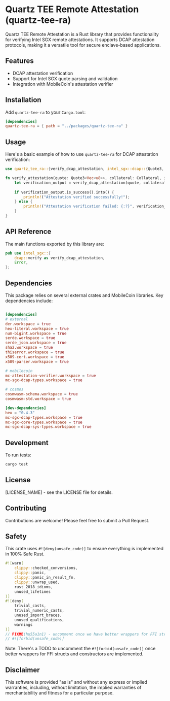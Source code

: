 # Quartz TEE Remote Attestation (quartz-tee-ra)

Quartz TEE Remote Attestation is a Rust library that provides functionality for verifying Intel SGX remote attestations. It supports DCAP attestation protocols, making it a versatile tool for secure enclave-based applications.

## Features

- DCAP attestation verification
- Support for Intel SGX quote parsing and validation
- Integration with MobileCoin's attestation verifier

## Installation

Add `quartz-tee-ra` to your `Cargo.toml`:

```toml
[dependencies]
quartz-tee-ra = { path = "../packages/quartz-tee-ra" }
```

## Usage

Here's a basic example of how to use `quartz-tee-ra` for DCAP attestation verification:

```rust
use quartz_tee_ra::{verify_dcap_attestation, intel_sgx::dcap::{Quote3, Collateral, TrustedIdentity}};

fn verify_attestation(quote: Quote3<Vec<u8>>, collateral: Collateral, identities: &[TrustedIdentity]) {
    let verification_output = verify_dcap_attestation(quote, collateral, identities);
    
    if verification_output.is_success().into() {
        println!("Attestation verified successfully!");
    } else {
        println!("Attestation verification failed: {:?}", verification_output);
    }
}
```

## API Reference

The main functions exported by this library are:


```21:25:cosmwasm/packages/quartz-tee-ra/src/lib.rs
pub use intel_sgx::{
    dcap::verify as verify_dcap_attestation,
    Error,
};
```


## Dependencies

This package relies on several external crates and MobileCoin libraries. Key dependencies include:


```11:36:cosmwasm/packages/quartz-tee-ra/Cargo.toml

[dependencies]
# external
der.workspace = true
hex-literal.workspace = true
num-bigint.workspace = true
serde.workspace = true
serde_json.workspace = true
sha2.workspace = true
thiserror.workspace = true
x509-cert.workspace = true
x509-parser.workspace = true

# mobilecoin
mc-attestation-verifier.workspace = true
mc-sgx-dcap-types.workspace = true

# cosmos
cosmwasm-schema.workspace = true
cosmwasm-std.workspace = true

[dev-dependencies]
hex = "0.4.3"
mc-sgx-dcap-types.workspace = true
mc-sgx-core-types.workspace = true
mc-sgx-dcap-sys-types.workspace = true
```


## Development

To run tests:

```sh
cargo test
```

## License

[LICENSE_NAME] - see the LICENSE file for details.

## Contributing

Contributions are welcome! Please feel free to submit a Pull Request.

## Safety

This crate uses `#![deny(unsafe_code)]` to ensure everything is implemented in 100% Safe Rust.


```1:17:cosmwasm/packages/quartz-tee-ra/src/lib.rs
#![warn(
    clippy::checked_conversions,
    clippy::panic,
    clippy::panic_in_result_fn,
    clippy::unwrap_used,
    rust_2018_idioms,
    unused_lifetimes
)]
#![deny(
    trivial_casts,
    trivial_numeric_casts,
    unused_import_braces,
    unused_qualifications,
    warnings
)]
// FIXME(hu55a1n1) - uncomment once we have better wrappers for FFI structs and ctors
// #![forbid(unsafe_code)]
```


Note: There's a TODO to uncomment the `#![forbid(unsafe_code)]` once better wrappers for FFI structs and constructors are implemented.

## Disclaimer

This software is provided "as is" and without any express or implied warranties, including, without limitation, the implied warranties of merchantability and fitness for a particular purpose.